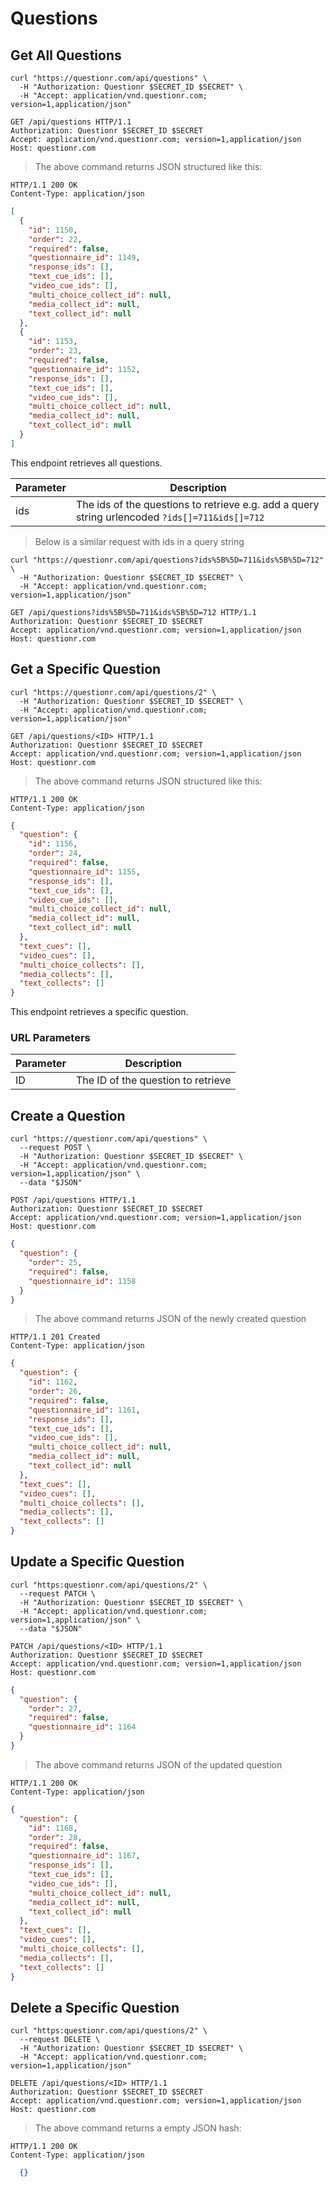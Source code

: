 # Questions

## Get All Questions

```shell
curl "https://questionr.com/api/questions" \
  -H "Authorization: Questionr $SECRET_ID $SECRET" \
  -H "Accept: application/vnd.questionr.com; version=1,application/json"
```

```http
GET /api/questions HTTP/1.1
Authorization: Questionr $SECRET_ID $SECRET
Accept: application/vnd.questionr.com; version=1,application/json
Host: questionr.com
```

> The above command returns JSON structured like this:

```http
HTTP/1.1 200 OK
Content-Type: application/json
```
```json
[
  {
    "id": 1150,
    "order": 22,
    "required": false,
    "questionnaire_id": 1149,
    "response_ids": [],
    "text_cue_ids": [],
    "video_cue_ids": [],
    "multi_choice_collect_id": null,
    "media_collect_id": null,
    "text_collect_id": null
  },
  {
    "id": 1153,
    "order": 23,
    "required": false,
    "questionnaire_id": 1152,
    "response_ids": [],
    "text_cue_ids": [],
    "video_cue_ids": [],
    "multi_choice_collect_id": null,
    "media_collect_id": null,
    "text_collect_id": null
  }
]
```

This endpoint retrieves all questions.


Parameter | Description
--------- | -----------
ids | The ids of the questions to retrieve e.g. add a query string urlencoded `?ids[]=711&ids[]=712`

> Below is a similar request with ids in a query string

```shell
curl "https://questionr.com/api/questions?ids%5B%5D=711&ids%5B%5D=712" \
  -H "Authorization: Questionr $SECRET_ID $SECRET" \
  -H "Accept: application/vnd.questionr.com; version=1,application/json"
```
```http
GET /api/questions?ids%5B%5D=711&ids%5B%5D=712 HTTP/1.1
Authorization: Questionr $SECRET_ID $SECRET
Accept: application/vnd.questionr.com; version=1,application/json
Host: questionr.com
```

## Get a Specific Question

```shell
curl "https://questionr.com/api/questions/2" \
  -H "Authorization: Questionr $SECRET_ID $SECRET" \
  -H "Accept: application/vnd.questionr.com; version=1,application/json"
```

```http
GET /api/questions/<ID> HTTP/1.1
Authorization: Questionr $SECRET_ID $SECRET
Accept: application/vnd.questionr.com; version=1,application/json
Host: questionr.com
```

> The above command returns JSON structured like this:

```http
HTTP/1.1 200 OK
Content-Type: application/json
```
```json
{
  "question": {
    "id": 1156,
    "order": 24,
    "required": false,
    "questionnaire_id": 1155,
    "response_ids": [],
    "text_cue_ids": [],
    "video_cue_ids": [],
    "multi_choice_collect_id": null,
    "media_collect_id": null,
    "text_collect_id": null
  },
  "text_cues": [],
  "video_cues": [],
  "multi_choice_collects": [],
  "media_collects": [],
  "text_collects": []
}
```

This endpoint retrieves a specific question.

### URL Parameters

Parameter | Description
--------- | -----------
ID | The ID of the question to retrieve



## Create a Question



```shell
curl "https://questionr.com/api/questions" \
  --request POST \
  -H "Authorization: Questionr $SECRET_ID $SECRET" \
  -H "Accept: application/vnd.questionr.com; version=1,application/json" \
  --data "$JSON"
```

```http
POST /api/questions HTTP/1.1
Authorization: Questionr $SECRET_ID $SECRET
Accept: application/vnd.questionr.com; version=1,application/json
Host: questionr.com
```
```json
{
  "question": {
    "order": 25,
    "required": false,
    "questionnaire_id": 1158
  }
}
```

> The above command returns JSON of the newly created question

```http
HTTP/1.1 201 Created
Content-Type: application/json
```
```json
{
  "question": {
    "id": 1162,
    "order": 26,
    "required": false,
    "questionnaire_id": 1161,
    "response_ids": [],
    "text_cue_ids": [],
    "video_cue_ids": [],
    "multi_choice_collect_id": null,
    "media_collect_id": null,
    "text_collect_id": null
  },
  "text_cues": [],
  "video_cues": [],
  "multi_choice_collects": [],
  "media_collects": [],
  "text_collects": []
}
```

## Update a Specific Question



```shell
curl "https:questionr.com/api/questions/2" \
  --request PATCH \
  -H "Authorization: Questionr $SECRET_ID $SECRET" \
  -H "Accept: application/vnd.questionr.com; version=1,application/json" \
  --data "$JSON"
```
```http
PATCH /api/questions/<ID> HTTP/1.1
Authorization: Questionr $SECRET_ID $SECRET
Accept: application/vnd.questionr.com; version=1,application/json
Host: questionr.com
```
```json
{
  "question": {
    "order": 27,
    "required": false,
    "questionnaire_id": 1164
  }
}
```

> The above command returns JSON of the updated question

```http
HTTP/1.1 200 OK
Content-Type: application/json
```
```json
{
  "question": {
    "id": 1168,
    "order": 28,
    "required": false,
    "questionnaire_id": 1167,
    "response_ids": [],
    "text_cue_ids": [],
    "video_cue_ids": [],
    "multi_choice_collect_id": null,
    "media_collect_id": null,
    "text_collect_id": null
  },
  "text_cues": [],
  "video_cues": [],
  "multi_choice_collects": [],
  "media_collects": [],
  "text_collects": []
}
```


## Delete a Specific Question



```shell
curl "https:questionr.com/api/questions/2" \
  --request DELETE \
  -H "Authorization: Questionr $SECRET_ID $SECRET" \
  -H "Accept: application/vnd.questionr.com; version=1,application/json"
```

```http
DELETE /api/questions/<ID> HTTP/1.1
Authorization: Questionr $SECRET_ID $SECRET
Accept: application/vnd.questionr.com; version=1,application/json
Host: questionr.com
```

> The above command returns a empty JSON hash:

```http
HTTP/1.1 200 OK
Content-Type: application/json
```
```json
  {}
```

